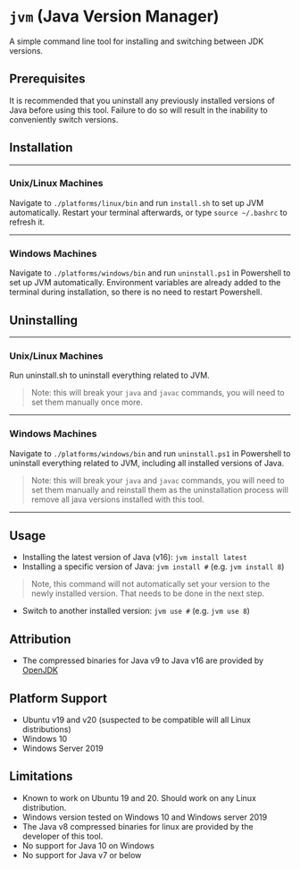 # `jvm` (Java Version Manager)

A simple command line tool for installing and switching between JDK versions.

## Prerequisites

It is recommended that you uninstall any previously installed versions of Java before using this tool. Failure to do so will result in the inability to conveniently switch versions.

## Installation
---

### Unix/Linux Machines

Navigate to `./platforms/linux/bin` and run `install.sh` to set up JVM automatically. Restart your terminal afterwards, or type `source ~/.bashrc` to refresh it.

---

### Windows Machines

Navigate to `./platforms/windows/bin` and run `uninstall.ps1` in Powershell to set up JVM automatically. Environment variables are already added to the terminal during installation, so there is no need to restart Powershell.



## Uninstalling

---
### Unix/Linux Machines

Run uninstall.sh to uninstall everything related to JVM. 
> Note: this will break your `java` and `javac` commands, you will need to set them manually once more.

---

### Windows Machines

Navigate to `./platforms/windows/bin` and run `uninstall.ps1` in Powershell to uninstall everything related to JVM, including all installed versions of Java. 
> Note: this will break your `java` and `javac` commands, you will need to set them manually and reinstall them as the uninstallation process will remove all java versions installed with this tool.

---
## Usage
- Installing the latest version of Java (v16): `jvm install latest`
- Installing a specific version of Java: `jvm install #` (e.g. `jvm install 8`)
> Note, this command will not automatically set your version to the newly installed version. That needs to be done in the next step.
- Switch to another installed version: `jvm use #` (e.g. `jvm use 8`)

## Attribution
- The compressed binaries for Java v9 to Java v16 are provided by [OpenJDK](https://openjdk.java.net/)

## Platform Support
- Ubuntu v19 and v20 (suspected to be compatible will all Linux distributions)
- Windows 10
- Windows Server 2019

## Limitations
- Known to work on Ubuntu 19 and 20. Should work on any Linux distribution.
- Windows version tested on Windows 10 and Windows server 2019
- The Java v8 compressed binaries for linux are provided by the developer of this tool. 
- No support for Java 10 on Windows
- No support for Java v7 or below
